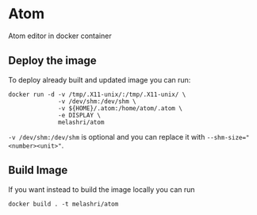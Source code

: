 # Atom
Atom editor in docker container

## Deploy the image 

To deploy already built and updated image you can run: 

```
docker run -d -v /tmp/.X11-unix/:/tmp/.X11-unix/ \
              -v /dev/shm:/dev/shm \
              -v ${HOME}/.atom:/home/atom/.atom \
              -e DISPLAY \
              melashri/atom
```

`-v /dev/shm:/dev/shm` is optional and you can replace it with `--shm-size="<number><unit>"`.

## Build Image

If you want instead to build the image locally you can run 

```
docker build . -t melashri/atom
```
